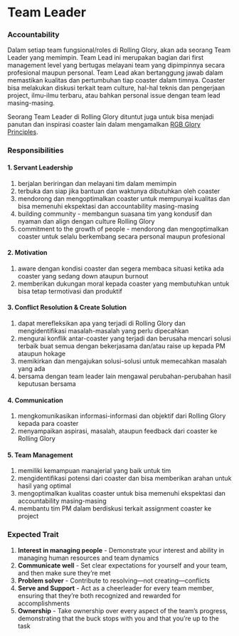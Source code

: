 # Team Leader

### Accountability

Dalam setiap team fungsional/roles di Rolling Glory, akan ada seorang Team Leader yang memimpin. Team Lead ini merupakan bagian dari first management level yang bertugas melayani team yang dipimpinnya secara profesional maupun personal. Team Lead akan bertanggung jawab dalam memastikan kualitas dan pertumbuhan tiap coaster dalam timnya. Coaster bisa melakukan diskusi terkait team culture, hal-hal teknis dan pengerjaan project, ilmu-ilmu terbaru, atau bahkan personal issue dengan team lead masing-masing.

Seorang Team Leader di Rolling Glory dituntut juga untuk bisa menjadi panutan dan inspirasi coaster lain dalam mengamalkan [RGB Glory Principles](../../rolling-glory/principles.md).

### Responsibilities

#### **1. Servant Leadership**

1. berjalan beriringan dan melayani tim dalam memimpin
2. terbuka dan siap jika bantuan dan waktunya dibutuhkan oleh coaster
3. mendorong dan mengoptimalkan coaster untuk mempunyai kualitas dan bisa memenuhi ekspektasi dan accountability masing-masing
4. building community - membangun suasana tim yang kondusif dan nyaman dan align dengan culture Rolling Glory
5. commitment to the growth of people - mendorong dan mengoptimalkan coaster untuk selalu berkembang secara personal maupun profesional

#### **2. Motivation**

1. aware dengan kondisi coaster dan segera membaca situasi ketika ada coaster yang sedang down ataupun burnout
2. memberikan dukungan moral kepada coaster yang membutuhkan untuk bisa tetap termotivasi dan produktif

#### **3. Conflict Resolution & Create Solution**

1. dapat merefleksikan apa yang terjadi di Rolling Glory dan mengidentifikasi masalah-masalah yang perlu dipecahkan
2. mengurai konflik antar-coaster yang terjadi dan berusaha mencari solusi terbaik buat semua dengan bekerjasama dan/atau raise up kepada PM ataupun hokage
3. memikirkan dan mengajukan solusi-solusi untuk memecahkan masalah yang ada
4. bersama dengan team leader lain mengawal perubahan-perubahan hasil keputusan bersama

#### **4. Communication**

1. mengkomunikasikan informasi-informasi dan objektif dari Rolling Glory kepada para coaster
2. menyampaikan aspirasi, masalah, ataupun feedback dari coaster ke Rolling Glory

#### **5. Team Management**

1. memiliki kemampuan manajerial yang baik untuk tim
2. mengidentifikasi potensi dari coaster dan bisa memberikan arahan untuk hasil yang optimal
3. mengoptimalkan kualitas coaster untuk bisa memenuhi ekspektasi dan accountability masing-masing
4. membantu tim PM dalam berdiskusi terkait assignment coaster ke project

### **Expected Trait**

1. **Interest in managing people** - Demonstrate your interest and ability in managing human resources and team dynamics
2. **Communicate well** - Set clear expectations for yourself and your team, and then make sure they’re met
3. **Problem solver** - Contribute to resolving—not creating—conflicts
4. **Serve and Support** - Act as a cheerleader for every team member, ensuring that they’re both recognized and rewarded for accomplishments
5. **Ownership** - Take ownership over every aspect of the team’s progress, demonstrating that the buck stops with you and that you’re up to the task



